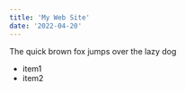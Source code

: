 ```yaml
---
title: 'My Web Site'
date: '2022-04-20'
---
```


The quick brown fox jumps over the lazy dog

- item1
- item2
